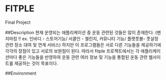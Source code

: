 # FITPLE
Final Project

##Description
현재 운영되는 애플리케이션 중 운동 관련된 것들은 많이 존재한다. (벤치마킹 !! ex. 인바디 - 스토어기능/ 서클인 - 챌린지, 커뮤니티 기능/ 플랫풋볼- 풋살장 관련 장소 대여 및 연계 서비스)
하지만 이 프로그램들은 서로 다른 기능들을 제공하기에 각각의 장점이 있고 서로의 보완점이 된다.
따라서 fitple 프로젝트에서는 각 애플리케이션마다 좋은 기능들을 반영하여 운동 관련 여러 정보 및 기능을 통합된 운동 관련 웹사이트를 제공하는 것이 목표이다. 

##Environment



